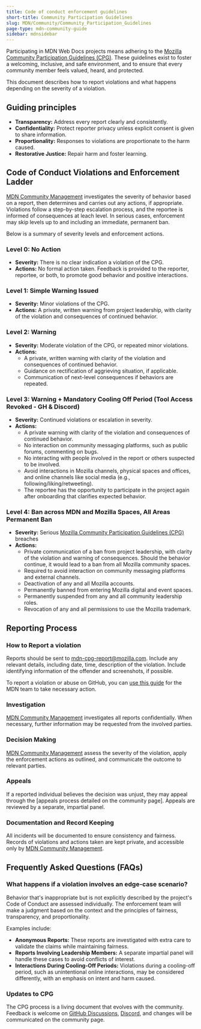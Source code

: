 ```yaml
---
title: Code of conduct enforcement guidelines
short-title: Community Participation Guidelines
slug: MDN/Community/Community_Participation_Guidelines
page-type: mdn-community-guide
sidebar: mdnsidebar
---
```


Participating in MDN Web Docs projects means adhering to the [Mozilla Community Participation Guidelines (CPG)](https://www.mozilla.org/en-US/about/governance/policies/participation/). These guidelines exist to foster a welcoming, inclusive, and safe environment, and to ensure that every community member feels valued, heard, and protected.

This document describes how to report violations and what happens depending on the severity of a violation.

## Guiding principles

- **Transparency:** Address every report clearly and consistently.
- **Confidentiality:** Protect reporter privacy unless explicit consent is given to share information.
- **Proportionality:** Responses to violations are proportionate to the harm caused.
- **Restorative Justice:** Repair harm and foster learning.

## Code of Conduct Violations and Enforcement Ladder

[MDN Community Management](https://github.com/orgs/mdn/teams/community) investigates the severity of behavior based on a report, then determines and carries out any actions, if appropriate.
Violations follow a step-by-step escalation process, and the reportee is informed of consequences at leach level.
In serious cases, enforcement may skip levels up to and including an immediate, permanent ban.

Below is a summary of severity levels and enforcement actions.

### Level 0: No Action

- **Severity:** There is no clear indication a violation of the CPG.
- **Actions:** No formal action taken. Feedback is provided to the reporter, reportee, or both, to promote good behavior and positive interactions.

### Level 1: Simple Warning Issued

- **Severity:** Minor violations of the CPG.
- **Actions:** A private, written warning from project leadership, with clarity of the violation and consequences of continued behavior.

### Level 2: Warning

- **Severity:** Moderate violation of the CPG, or repeated minor violations.
- **Actions:**
  - A private, written warning with clarity of the violation and consequences of continued behavior.
  - Guidance on rectification of aggrieving situation, if applicable.
  - Communication of next-level consequences if behaviors are repeated.

### Level 3: Warning + Mandatory Cooling Off Period (Tool Access Revoked - GH & Discord)

- **Severity:** Continued violations or escalation in severity.
- **Actions:**
  - A private warning with clarity of the violation and consequences of continued behavior.
  - No interaction on community messaging platforms, such as public forums, commenting on bugs.
  - No interacting with people involved in the report or others suspected to be involved.
  - Avoid interactions in Mozilla channels, physical spaces and offices, and online channels like social media (e.g., following/liking/retweeting).
  - The reportee has the opportunity to participate in the project again after onboarding that clarifies expected behavior.

### Level 4: Ban across MDN and Mozilla Spaces, All Areas Permanent Ban

- **Severity:** Serious [Mozilla Community Participation Guidelines (CPG)](https://www.mozilla.org/en-US/about/governance/policies/participation/) breaches
- **Actions:**
  - Private communication of a ban from project leadership, with clarity of the violation and warning of consequences. Should the behavior continue, it would lead to a ban from all Mozilla community spaces.
  - Required to avoid interaction on community messaging platforms and external channels.
  - Deactivation of any and all Mozilla accounts.
  - Permanently banned from entering Mozilla digital and event spaces.
  - Permanently suspended from any and all community leadership roles.
  - Revocation of any and all permissions to use the Mozilla trademark.

## Reporting Process

### How to Report a violation

Reports should be sent to mdn-cpg-report@mozilla.com.
Include any relevant details, including date, time, description of the violation.
Include identifying information of the offender and screenshots, if possible.

To report a violation or abuse on GitHub, you can [use this guide](https://docs.github.com/en/communities/maintaining-your-safety-on-github/reporting-abuse-or-spam) for the MDN team to take necessary action.

### Investigation

[MDN Community Management](https://github.com/orgs/mdn/teams/community) investigates all reports confidentially.
When necessary, further information may be requested from the involved parties.

### Decision Making

[MDN Community Management](https://github.com/orgs/mdn/teams/community) assess the severity of the violation, apply the enforcement actions as outlined, and communicate the outcome to relevant parties.

### Appeals

If a reported individual believes the decision was unjust, they may appeal through the [appeals process detailed on the community page].
Appeals are reviewed by a separate, impartial panel.

### Documentation and Record Keeping

All incidents will be documented to ensure consistency and fairness.
Records of violations and actions taken are kept private, and accessible only by [MDN Community Management](https://github.com/orgs/mdn/teams/community).

## Frequently Asked Questions (FAQs)

### What happens if a violation involves an edge-case scenario?

Behavior that's inappropriate but is not explicitly described by the project's Code of Conduct are assessed individually.
The enforcement team will make a judgment based on the context and the principles of fairness, transparency, and proportionality.

Examples include:

- **Anonymous Reports:** These reports are investigated with extra care to validate the claims while maintaining fairness.
- **Reports Involving Leadership Members:** A separate impartial panel will handle these cases to avoid conflicts of interest.
- **Interactions During Cooling-Off Periods:** Violations during a cooling-off period, such as unintentional online interactions, may be considered differently, with an emphasis on intent and harm caused.

### Updates to CPG

The CPG process is a living document that evolves with the community. Feedback is welcome on [GitHub Discussions](https://github.com/orgs/mdn/discussions), [Discord](https://mdn.dev/discord), and changes will be communicated on the community page.
